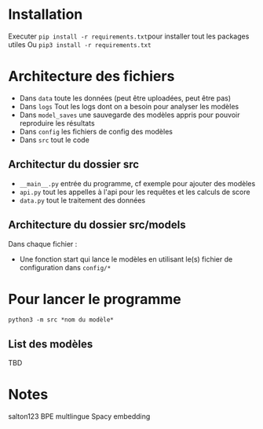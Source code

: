 # Installation
Executer `pip install -r requirements.txt`pour installer tout les packages utiles
Ou `pip3 install -r requirements.txt`

# Architecture des fichiers
- Dans `data` toute les données (peut être uploadées, peut être pas)
- Dans `logs` Tout les logs dont on a besoin pour analyser les modèles
- Dans `model_saves` une sauvegarde des modèles appris pour pouvoir reproduire les résultats
- Dans `config` les fichiers de config des modèles
- Dans `src` tout le code

## Architectur du dossier src
- `__main__.py` entrée du programme, cf exemple pour ajouter des modèles
- `api.py` tout les appelles à l'api pour les requêtes et les calculs de score
- `data.py` tout le traitement des données

## Architecture du dossier src/models
Dans chaque fichier :

- Une fonction start qui lance le modèles en utilisant le(s) fichier de configuration dans `config/*`

# Pour lancer le programme
`python3 -m src *nom du modèle*`

## List des modèles
TBD


# Notes
salton123
BPE multlingue
Spacy embedding